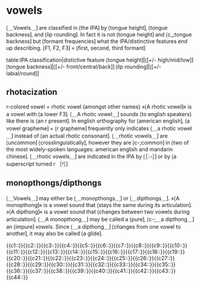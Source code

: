 # vowels

⟮＿Vowels＿⟯ are classified in ⟮the IPA⟯ by ⟮tongue height⟯, ⟮tongue backness⟯, and ⟮lip rounding⟯.
In fact it is not ⟮tongue height⟯ and ⟮c_;tongue backness⟯ but ⟮formant frequencies⟯ what the IPA/distinctive features end up describing.
⟮F1, F2, F3⟯ = ⟮first, second, third formant⟯


table:IPA classification|distictive feature
⟮tongue height⟯|⟮[+/- high/mid/low]⟯
⟮tongue backness⟯|⟮[+/- front/central/back]⟯
⟮lip rounding⟯|⟮[+/- labial/round]⟯

## rhotacization

r-colored vowel = rhotic vowel (amongst other names)
»⟮A rhotic vowel⟯« is a vowel with ⟮a lower F3⟯.
⟮＿A rhotic vowel＿⟯ sounds (to english speakers) like there is ⟮an r present⟯.
In english orthography for ⟮american english⟯, ⟮a vowel grapheme⟯ + ⟮r grapheme⟯ frequently only indicates ⟮＿a rhotic vowel＿⟯ instead of ⟮an actual rhotic consonant⟯.
⟮＿rhotic vowels＿⟯ are ⟮uncommon⟯ ⟮crosslinguistically⟯, however they are ⟮c-;common⟯ in ⟮two of the most widely-spoken languages: american english and mandarin chinese⟯.
⟮＿rhotic vowels＿⟯ are indicated in the IPA by ⟮［◌˞］⟯ or by ⟮a superscript turned r ［ʴ］⟯

## monopthongs/dipthongs

⟮＿Vowels＿⟯ may either be ⟮＿monopthongs＿⟯ or ⟮＿dipthongs＿⟯.
»⟮A monopthong⟯« is a vowel sound that ⟮stays the same during its articulation⟯.
»⟮A dipthong⟯« is a vowel sound that ⟮changes between two vowels during articulation⟯.
⟮＿A monopthong＿⟯ may be called a ⟮pure⟯, ⟮c-;＿a dipthong＿⟯ an ⟮impure⟯ vowels.
Since ⟮＿a dipthong＿⟯ ⟮changes from one vowel to another⟯, it may also be called ⟮a glide⟯.

<span class="cloze-dump">{{c1::}}{{c2::}}{{c3::}}{{c4::}}{{c5::}}{{c6::}}{{c7::}}{{c8::}}{{c9::}}{{c10::}}{{c11::}}{{c12::}}{{c13::}}{{c14::}}{{c15::}}{{c16::}}{{c17::}}{{c18::}}{{c19::}}{{c20::}}{{c21::}}{{c22::}}{{c23::}}{{c24::}}{{c25::}}{{c26::}}{{c27::}}{{c28::}}{{c29::}}{{c30::}}{{c31::}}{{c32::}}{{c33::}}{{c34::}}{{c35::}}{{c36::}}{{c37::}}{{c38::}}{{c39::}}{{c40::}}{{c41::}}{{c42::}}{{c43::}}{{c44::}}</span>